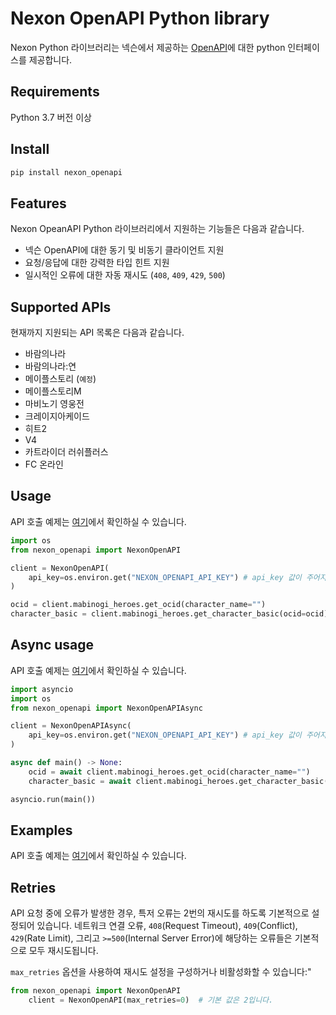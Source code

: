 # Nexon OpenAPI Python library

Nexon Python 라이브러리는 넥슨에서 제공하는 [OpenAPI](https://openapi.nexon.com/)에 대한 python 인터페이스를 제공합니다.

## Requirements
Python 3.7 버전 이상

## Install
```bash
pip install nexon_openapi
```

## Features
Nexon OpeanAPI Python 라이브러리에서 지원하는 기능들은 다음과 같습니다.

- 넥슨 OpenAPI에 대한 동기 및 비동기 클라이언트 지원
- 요청/응답에 대한 강력한 타입 힌트 지원
- 일시적인 오류에 대한 자동 재시도 (`408`, `409`, `429`, `500`)

## Supported APIs
현재까지 지원되는 API 목록은 다음과 같습니다.

- 바람의나라
- 바람의나라:연
- 메이플스토리 (`예정`)
- 메이플스토리M
- 마비노기 영웅전
- 크레이지아케이드
- 히트2
- V4
- 카트라이더 러쉬플러스
- FC 온라인


## Usage
API 호출 예제는 [여기](https://github.com/BlueWhaleKo/nexon-openapi-python/tree/main/examples)에서 확인하실 수 있습니다.

```python
import os
from nexon_openapi import NexonOpenAPI

client = NexonOpenAPI(
    api_key=os.environ.get("NEXON_OPENAPI_API_KEY") # api_key 값이 주어지지 않은 경우, 기본적으로 내부적으로 환경 변수(`NEXON_OPEN_API_KEY`)를 파싱합니다.
)

ocid = client.mabinogi_heroes.get_ocid(character_name="")
character_basic = client.mabinogi_heroes.get_character_basic(ocid=ocid)

```

## Async usage
API 호출 예제는 [여기](https://github.com/BlueWhaleKo/nexon-openapi-python/tree/main/examples)에서 확인하실 수 있습니다.

```python
import asyncio
import os
from nexon_openapi import NexonOpenAPIAsync

client = NexonOpenAPIAsync(
    api_key=os.environ.get("NEXON_OPENAPI_API_KEY") # api_key 값이 주어지지 않은 경우, 기본적으로 내부적으로 환경 변수(`NEXON_OPEN_API_KEY`)를 파싱합니다.
)

async def main() -> None:
    ocid = await client.mabinogi_heroes.get_ocid(character_name="")
    character_basic = await client.mabinogi_heroes.get_character_basic(ocid=ocid)

asyncio.run(main())
```

## Examples
API 호출 예제는 [여기](https://github.com/BlueWhaleKo/nexon-openapi-python/tree/main/examples)에서 확인하실 수 있습니다.


## Retries
API 요청 중에 오류가 발생한 경우, 특저 오류는 2번의 재시도를 하도록 기본적으로 설정되어 있습니다. 네트워크 연결 오류, `408`(Request Timeout), `409`(Conflict), `429`(Rate Limit), 그리고 `>=500`(Internal Server Error)에 해당하는 오류들은 기본적으로 모두 재시도됩니다.

`max_retries` 옵션을 사용하여 재시도 설정을 구성하거나 비활성화할 수 있습니다:"

```python
from nexon_openapi import NexonOpenAPI
    client = NexonOpenAPI(max_retries=0)  # 기본 값은 2입니다.
```